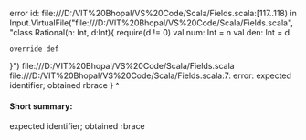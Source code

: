 error id: file:///D:/VIT%20Bhopal/VS%20Code/Scala/Fields.scala:[117..118) in Input.VirtualFile("file:///D:/VIT%20Bhopal/VS%20Code/Scala/Fields.scala", "class Rational(n: Int, d:Int){
    require(d != 0)
    val num: Int = n
    val den: Int = d

    override def
}")
file:///D:/VIT%20Bhopal/VS%20Code/Scala/Fields.scala
file:///D:/VIT%20Bhopal/VS%20Code/Scala/Fields.scala:7: error: expected identifier; obtained rbrace
}
^
#### Short summary: 

expected identifier; obtained rbrace